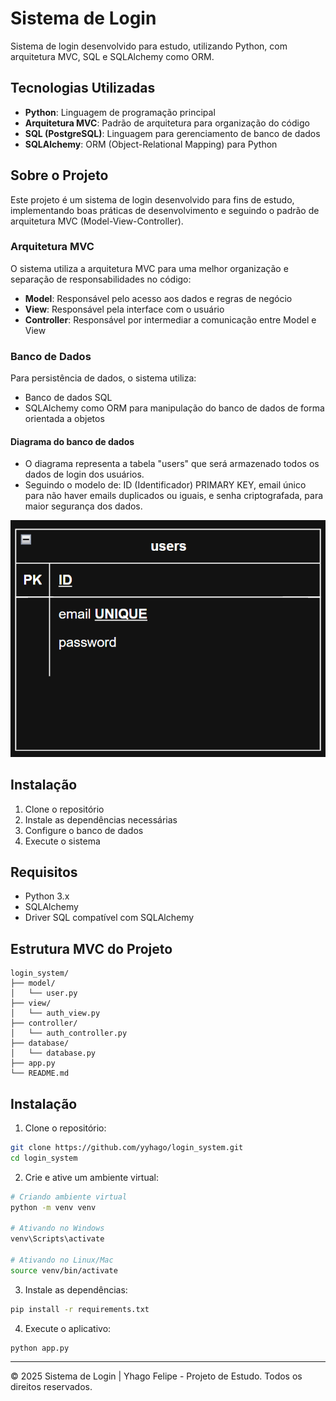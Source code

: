 # Sistema de Login

Sistema de login desenvolvido para estudo, utilizando Python, com arquitetura MVC, SQL e SQLAlchemy como ORM.

## Tecnologias Utilizadas

- **Python**: Linguagem de programação principal
- **Arquitetura MVC**: Padrão de arquitetura para organização do código
- **SQL (PostgreSQL)**: Linguagem para gerenciamento de banco de dados
- **SQLAlchemy**: ORM (Object-Relational Mapping) para Python

## Sobre o Projeto

Este projeto é um sistema de login desenvolvido para fins de estudo, implementando boas práticas de desenvolvimento e seguindo o padrão de arquitetura MVC (Model-View-Controller).

### Arquitetura MVC

O sistema utiliza a arquitetura MVC para uma melhor organização e separação de responsabilidades no código:

- **Model**: Responsável pelo acesso aos dados e regras de negócio
- **View**: Responsável pela interface com o usuário
- **Controller**: Responsável por intermediar a comunicação entre Model e View

### Banco de Dados

Para persistência de dados, o sistema utiliza:

- Banco de dados SQL
- SQLAlchemy como ORM para manipulação do banco de dados de forma orientada a objetos

#### Diagrama do banco de dados

- O diagrama representa a tabela "users" que será armazenado todos os dados de login dos usuários.
- Seguindo o modelo de: ID (Identificador) PRIMARY KEY, email único para não haver emails duplicados ou iguais, e senha criptografada, para maior segurança dos dados.

![Diagrama do banco de dados](./img/img.png)


## Instalação

1. Clone o repositório
2. Instale as dependências necessárias
3. Configure o banco de dados
4. Execute o sistema

## Requisitos

- Python 3.x
- SQLAlchemy
- Driver SQL compatível com SQLAlchemy

## Estrutura MVC do Projeto

```
login_system/
├── model/
│   └── user.py
├── view/
│   └── auth_view.py
├── controller/
│   └── auth_controller.py
├── database/
│   └── database.py
├── app.py
└── README.md
```

## Instalação

1. Clone o repositório:
```bash
git clone https://github.com/yyhago/login_system.git
cd login_system
```

2. Crie e ative um ambiente virtual:
```bash
# Criando ambiente virtual
python -m venv venv

# Ativando no Windows
venv\Scripts\activate

# Ativando no Linux/Mac
source venv/bin/activate
```

3. Instale as dependências:
```bash
pip install -r requirements.txt
```

4. Execute o aplicativo:
```bash
python app.py
```

---

&copy; 2025 Sistema de Login | Yhago Felipe - Projeto de Estudo. Todos os direitos reservados.